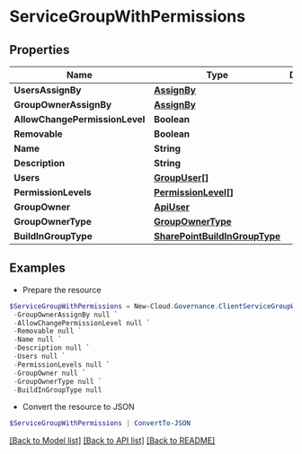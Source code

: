 # ServiceGroupWithPermissions
## Properties

Name | Type | Description | Notes
------------ | ------------- | ------------- | -------------
**UsersAssignBy** | [**AssignBy**](AssignBy.md) |  | [optional] 
**GroupOwnerAssignBy** | [**AssignBy**](AssignBy.md) |  | [optional] 
**AllowChangePermissionLevel** | **Boolean** |  | [optional] 
**Removable** | **Boolean** |  | [optional] 
**Name** | **String** |  | [optional] 
**Description** | **String** |  | [optional] 
**Users** | [**GroupUser[]**](GroupUser.md) |  | [optional] 
**PermissionLevels** | [**PermissionLevel[]**](PermissionLevel.md) |  | [optional] 
**GroupOwner** | [**ApiUser**](ApiUser.md) |  | [optional] 
**GroupOwnerType** | [**GroupOwnerType**](GroupOwnerType.md) |  | [optional] 
**BuildInGroupType** | [**SharePointBuildInGroupType**](SharePointBuildInGroupType.md) |  | [optional] 

## Examples

- Prepare the resource
```powershell
$ServiceGroupWithPermissions = New-Cloud.Governance.ClientServiceGroupWithPermissions  -UsersAssignBy null `
 -GroupOwnerAssignBy null `
 -AllowChangePermissionLevel null `
 -Removable null `
 -Name null `
 -Description null `
 -Users null `
 -PermissionLevels null `
 -GroupOwner null `
 -GroupOwnerType null `
 -BuildInGroupType null
```

- Convert the resource to JSON
```powershell
$ServiceGroupWithPermissions | ConvertTo-JSON
```

[[Back to Model list]](../README.md#documentation-for-models) [[Back to API list]](../README.md#documentation-for-api-endpoints) [[Back to README]](../README.md)

